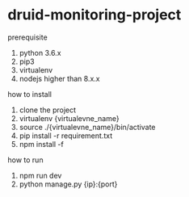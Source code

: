 # druid-monitoring-project
prerequisite
1. python 3.6.x
2. pip3 
3. virtualenv
4. nodejs higher than 8.x.x

how to install

1. clone the project
2. virtualenv {virtualevne_name}
3. source ./{virtualevne_name}/bin/activate
4. pip install -r requirement.txt
5. npm install -f

how to run

1. npm run dev
2. python manage.py {ip}:{port} 
